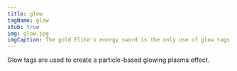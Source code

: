 ```yaml
---
title: glow
tagName: glow
stub: true
img: glow.jpg
imgCaption: The gold Elite's energy sword is the only use of glow tags in Halo 1.
---
```

Glow tags are used to create a particle-based glowing plasma effect.
